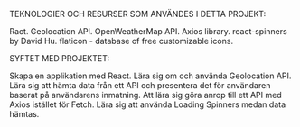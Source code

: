 TEKNOLOGIER OCH RESURSER SOM ANVÄNDES I DETTA PROJEKT:

Ract.
Geolocation API.
OpenWeatherMap API.
Axios library.
react-spinners by David Hu.
flaticon - database of free customizable icons.

SYFTET MED PROJEKTET:

Skapa en applikation med React.
Lära sig om och använda Geolocation API.
Lära sig att hämta data från ett API och presentera det för användaren baserat på användarens inmatning.
Att lära sig göra anrop till ett API med Axios istället för Fetch.
Lära sig att använda Loading Spinners medan data hämtas.
